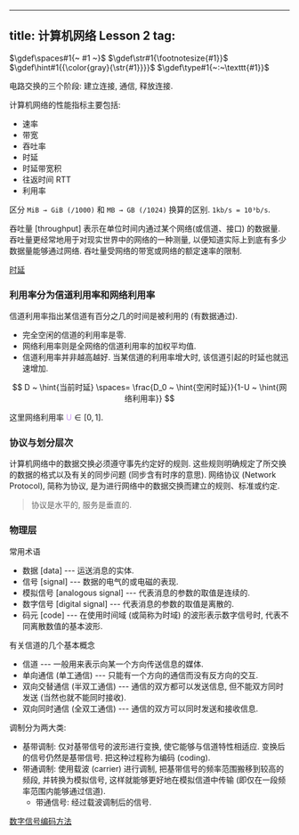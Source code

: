 
---
title: 计算机网络 Lesson 2
tag: [](/index.md)
---

<style>
img {
  border-radius: 0.2em; 
  width: 400px;
}
hint {
  color: gray;  
}
em {
  color: rgb(201, 152, 244);
  font-style: normal;
}
</style>

$\gdef\spaces#1{~ #1 ~}$
$\gdef\str#1{\footnotesize{#1}}$
$\gdef\hint#1{{\color{gray}{\str{#1}}}}$
$\gdef\type#1{~:~\texttt{#1}}$

电路交换的三个阶段: 建立连接, 通信, 释放连接. 

计算机网络的性能指标主要包括: 
- 速率
- 带宽
- 吞吐率
- 时延
- 时延带宽积
- 往返时间 RTT
- 利用率

区分 `MiB → GiB (/1000)` 和 `MB → GB (/1024)` 换算的区别. `1kb/s = 10³b/s`. 

吞吐量 [throughput] 表示在单位时间内通过某个网络(或信道、接口) 的数据量. 吞吐量更经常地用于对现实世界中的网络的一种测量, 以便知道实际上到底有多少数据量能够通过网络. 吞吐量受网络的带宽或网络的额定速率的限制. 

[时延](/408/network/delay.md#:embed)

### 利用率分为信道利用率和网络利用率

信道利用率指出某信道有百分之几的时间是被利用的 (有数据通过). 

- 完全空闲的信道的利用率是零. 
- 网络利用率则是全网络的信道利用率的加权平均值.
- 信道利用率并非越高越好. 当某信道的利用率增大时, 该信道引起的时延也就迅速增加.

$$
D ~ \hint{当前时延} \spaces= \frac{D_0 ~ \hint{空闲时延}}{1-U ~ \hint{网络利用率}}
$$

这里网络利用率 $U \in [0, 1]$.

### 协议与划分层次

计算机网络中的数据交换必须遵守事先约定好的规则.
这些规则明确规定了所交换的数据的格式以及有关的同步问题 (同步含有时序的意思). 网络协议 (Network Protocol), 简称为协议, 是为进行网络中的数据交换而建立的规则、标准或约定. 

> 协议是水平的, 服务是垂直的. 

[](/408/network/layered-metwork-model.md#:embed)

### 物理层

常用术语

- 数据 [data] --- 运送消息的实体.
- 信号 [signal] --- 数据的电气的或电磁的表现.
- 模拟信号 [analogous signal] --- 代表消息的参数的取值是连续的.
- 数字信号 [digital signal] --- 代表消息的参数的取值是离散的.
- 码元 [code] --- 在使用时间域 (或简称为时域) 的波形表示数字信号时, 代表不同离散数值的基本波形.

有关信道的几个基本概念

- 信道 --- 一般用来表示向某一个方向传送信息的媒体.
- 单向通信 (单工通信) --- 只能有一个方向的通信而没有反方向的交互.
- 双向交替通信 (半双工通信) --- 通信的双方都可以发送信息, 但不能双方同时发送 (当然也就不能同时接收).
- 双向同时通信 (全双工通信) --- 通信的双方可以同时发送和接收信息.

调制分为两大类:

- 基带调制: 仅对基带信号的波形进行变换, 使它能够与信道特性相适应. 变换后的信号仍然是基带信号. 把这种过程称为编码 (coding).
- 带通调制: 使用载波 (carrier) 进行调制, 把基带信号的频率范围搬移到较高的频段, 并转换为模拟信号, 这样就能够更好地在模拟信道中传输 (即仅在一段频率范围内能够通过信道). 
  - 带通信号: 经过载波调制后的信号.

[数字信号编码方法](/408/network/encoding-method.md#:embed)
